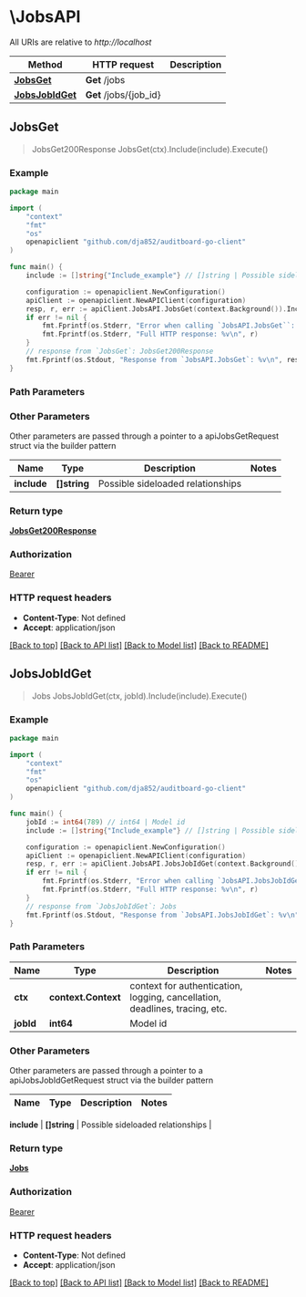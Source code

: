 # \JobsAPI

All URIs are relative to *http://localhost*

Method | HTTP request | Description
------------- | ------------- | -------------
[**JobsGet**](JobsAPI.md#JobsGet) | **Get** /jobs | 
[**JobsJobIdGet**](JobsAPI.md#JobsJobIdGet) | **Get** /jobs/{job_id} | 



## JobsGet

> JobsGet200Response JobsGet(ctx).Include(include).Execute()



### Example

```go
package main

import (
	"context"
	"fmt"
	"os"
	openapiclient "github.com/dja852/auditboard-go-client"
)

func main() {
	include := []string{"Include_example"} // []string | Possible sideloaded relationships (optional)

	configuration := openapiclient.NewConfiguration()
	apiClient := openapiclient.NewAPIClient(configuration)
	resp, r, err := apiClient.JobsAPI.JobsGet(context.Background()).Include(include).Execute()
	if err != nil {
		fmt.Fprintf(os.Stderr, "Error when calling `JobsAPI.JobsGet``: %v\n", err)
		fmt.Fprintf(os.Stderr, "Full HTTP response: %v\n", r)
	}
	// response from `JobsGet`: JobsGet200Response
	fmt.Fprintf(os.Stdout, "Response from `JobsAPI.JobsGet`: %v\n", resp)
}
```

### Path Parameters



### Other Parameters

Other parameters are passed through a pointer to a apiJobsGetRequest struct via the builder pattern


Name | Type | Description  | Notes
------------- | ------------- | ------------- | -------------
 **include** | **[]string** | Possible sideloaded relationships | 

### Return type

[**JobsGet200Response**](JobsGet200Response.md)

### Authorization

[Bearer](../README.md#Bearer)

### HTTP request headers

- **Content-Type**: Not defined
- **Accept**: application/json

[[Back to top]](#) [[Back to API list]](../README.md#documentation-for-api-endpoints)
[[Back to Model list]](../README.md#documentation-for-models)
[[Back to README]](../README.md)


## JobsJobIdGet

> Jobs JobsJobIdGet(ctx, jobId).Include(include).Execute()



### Example

```go
package main

import (
	"context"
	"fmt"
	"os"
	openapiclient "github.com/dja852/auditboard-go-client"
)

func main() {
	jobId := int64(789) // int64 | Model id
	include := []string{"Include_example"} // []string | Possible sideloaded relationships (optional)

	configuration := openapiclient.NewConfiguration()
	apiClient := openapiclient.NewAPIClient(configuration)
	resp, r, err := apiClient.JobsAPI.JobsJobIdGet(context.Background(), jobId).Include(include).Execute()
	if err != nil {
		fmt.Fprintf(os.Stderr, "Error when calling `JobsAPI.JobsJobIdGet``: %v\n", err)
		fmt.Fprintf(os.Stderr, "Full HTTP response: %v\n", r)
	}
	// response from `JobsJobIdGet`: Jobs
	fmt.Fprintf(os.Stdout, "Response from `JobsAPI.JobsJobIdGet`: %v\n", resp)
}
```

### Path Parameters


Name | Type | Description  | Notes
------------- | ------------- | ------------- | -------------
**ctx** | **context.Context** | context for authentication, logging, cancellation, deadlines, tracing, etc.
**jobId** | **int64** | Model id | 

### Other Parameters

Other parameters are passed through a pointer to a apiJobsJobIdGetRequest struct via the builder pattern


Name | Type | Description  | Notes
------------- | ------------- | ------------- | -------------

 **include** | **[]string** | Possible sideloaded relationships | 

### Return type

[**Jobs**](Jobs.md)

### Authorization

[Bearer](../README.md#Bearer)

### HTTP request headers

- **Content-Type**: Not defined
- **Accept**: application/json

[[Back to top]](#) [[Back to API list]](../README.md#documentation-for-api-endpoints)
[[Back to Model list]](../README.md#documentation-for-models)
[[Back to README]](../README.md)

